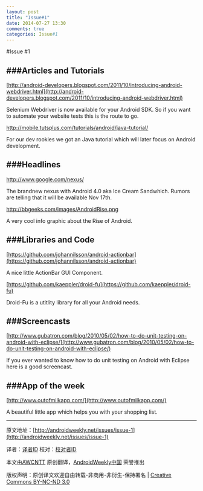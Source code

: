 ```yaml
---
layout: post
title: "Issue#1"
date: 2014-07-27 13:30
comments: true
categories: Issue#1
---
```


#Issue #1

###Articles and Tutorials
---

[http://android-developers.blogspot.com/2011/10/introducing-android-webdriver.html](http://android-developers.blogspot.com/2011/10/introducing-android-webdriver.html)
 
Selenium Webdriver is now available for your Android SDK. So if you want to automate your website tests this is the route to go.

[http://mobile.tutsplus.com/tutorials/android/java-tutorial/ ](http://mobile.tutsplus.com/tutorials/android/java-tutorial/ )

For our dev rookies we got an Java tutorial which will later focus on Android development.

###Headlines
---
[http://www.google.com/nexus/ ](http://www.google.com/nexus/ )

The brandnew nexus with Android 4.0 aka Ice Cream Sandwhich. Rumors are telling that it will be available Nov 17th.

[http://bbgeeks.com/images/AndroidRise.png ](http://bbgeeks.com/images/AndroidRise.png )

A very cool info graphic about the Rise of Android.

###Libraries and Code
---
[https://github.com/johannilsson/android-actionbar](https://github.com/johannilsson/android-actionbar)
 
A nice little ActionBar GUI Component.

[https://github.com/kaeppler/droid-fu](https://github.com/kaeppler/droid-fu) 

Droid-Fu is a utitlity library for all your Android needs.

###Screencasts
---
[http://www.gubatron.com/blog/2010/05/02/how-to-do-unit-testing-on-android-with-eclipse/](http://www.gubatron.com/blog/2010/05/02/how-to-do-unit-testing-on-android-with-eclipse/)
 
If you ever wanted to know how to do unit testing on Android with Eclipse here is a good screencast.

###App of the week
---
[http://www.outofmilkapp.com/](http://www.outofmilkapp.com/) 

A beautiful little app which helps you with your shopping list.

---


原文地址：[http://androidweekly.net/issues/issue-1](http://androidweekly.net/issues/issue-1)

译者：[译者ID](https://github.com/译者ID) 校对：[校对者ID](https://github.com/校对者ID)

本文由[AWCNTT](https://github.com/AWCNTT) 原创翻译，[AndroidWeekly中国](http://www.androidweekly.cn/) 荣誉推出

版权声明：原创译文欢迎自由转载-非商用-非衍生-保持署名 | [Creative Commons BY-NC-ND 3.0](http://creativecommons.org/licenses/by-nc-nd/3.0/deed.zh)